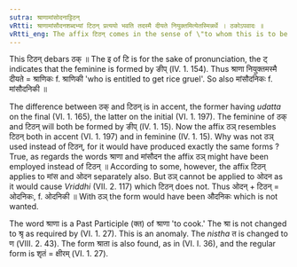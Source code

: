 ```yaml
---
sutra: श्राणामांसोदनाट्टिठन्
vRtti: श्राणामांसौदनशब्दभ्यां टिठन् प्रत्ययो भवति तदस्मै दीयते नियुक्तमित्येतस्मिन्नर्थे । ठकोऽपवादः ॥
vRtti_eng: The affix टिठन् comes in the sense of \"to whom this is to be given rightfully\", after the words श्राणा and मांसौदन ॥ 
---
```

This टिठन् debars ठक् ॥ The इ of टि is for the sake of pronunciation, the ट् indicates that the feminine is formed by ङीप् (IV. 1. 154). Thus श्राणा नियुक्तमस्मै दीयते = श्राणिकः f. श्राणिकी 'who is entitled to get rice gruel'. So also मांसौदनिकः f. मांसौदनिकी ॥

The difference between ठक् and टिठन् is in accent, the former having _udatta_ on the final (VI. 1. 165), the latter on the initial (VI. 1. 197). The feminine of ठक् and टिठन् will both be formed by ङीप् (IV. 1. 15). Now the affix ठञ् resembles टिठन् both in accent (VI. 1. 197) and in feminine (IV. 1. 15). Why was not ठञ् used instead of टिठन्, for it would have produced exactly the same forms ? True, as regards the words श्राणा and मांसौदन the affix ठञ् might have been employed instead of टिठन् ॥ According to some, however, the affix टिठन् applies to मांस and ओदन separately also. But ठञ् cannot be applied to ओदन as it would cause _Vriddhi_ (VII. 2. 117) which टिठन् does not. Thus ओदन् + टिठन् = ओदनिकः, f. ओदनिकी ॥ With ठञ् the form would have been औदनिकः which is not wanted.

The word श्राणा is a Past Participle (क्त) of श्राणा 'to cook.' The श्रा is not changed to श्रृ as required by (VI. 1. 27). This is an anomaly. The _nistha_ त is changed to ण (VIII. 2. 43). The form श्राता is also found, as in (VI. I. 36), and the regular form is शृतं = क्षीरम् (VI. 1. 27).
